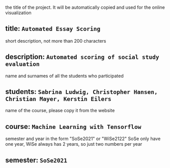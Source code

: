 the title of the project. It will be automatically copied and used for the online visualization
## title: `Automated Essay Scoring`
short description, not more than 200 characters 
## description: `Automated scoring of social study evaluation`
name and surnames of all the students who participated
## students: `Sabrina Ludwig, Christopher Hansen, Christian Mayer, Kerstin Eilers`
name of the course, please copy it from the website
## course: `Machine Learning with Tensorflow`
semester and year in the form "SoSe2021" or "WiSe2122" 
SoSe only have one year, WiSe always has 2 years, so just two numbers per year
## semester: `SoSe2021`





